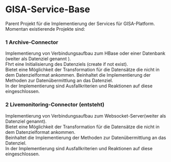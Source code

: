 GISA-Service-Base
===================
 Parent Projekt für die Implementierung der Services für GISA-Platform.
 Momentan existierende Projekte sind:
### 1 Archive-Connector
Implementierung von Verbindungsaufbau zum HBase oder einer Datenbank (weiter als Datenziel genannt ).  
	Fhrt eine Initialisierung des Datenziels (create if not exist).  
	Bietet eine Möglichkeit der Transformation für die Datensätze die nicht in dem  Datenzielformat ankommen. 
	Beinhaltet die Implementierung der Methoden zur Datenübermittlung an das Datenziel.  
	In der Implementierung sind Ausfallkriterien und Reaktionen auf diese eingeschlossen. 
	
### 2 Livemonitoring-Connector (entsteht)
Implementierung von Verbindungsaufbau zum Websocket-Server(weiter als Datenziel genannt).  
	Bietet eine Möglichkeit der Transformation für die Datensätze die nicht in dem  	Datenzielformat ankommen.  
	Beinhaltet die Implementierung der Methoden zur Datenübermittlung an das Datenziel. 	
	In der Implementierung sind Ausfallkriterien und Reaktionen auf diese eingeschlossen. 